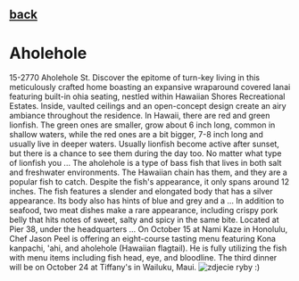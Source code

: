 ## [back](../index.md) 
# Aholehole
15-2770 Aholehole St. Discover the epitome of turn-key living in this meticulously crafted home boasting an expansive wraparound covered lanai featuring built-in ohia seating, nestled within Hawaiian Shores Recreational Estates. Inside, vaulted ceilings and an open-concept design create an airy ambiance throughout the residence. In Hawaii, there are red and green lionfish. The green ones are smaller, grow about 6 inch long, common in shallow waters, while the red ones are a bit bigger, 7-8 inch long and usually live in deeper waters. Usually lionfish become active after sunset, but there is a chance to see them during the day too. No matter what type of lionfish you ... The aholehole is a type of bass fish that lives in both salt and freshwater environments. The Hawaiian chain has them, and they are a popular fish to catch. Despite the fish's appearance, it only spans around 12 inches. The fish features a slender and elongated body that has a silver appearance. Its body also has hints of blue and grey and a ... In addition to seafood, two meat dishes make a rare appearance, including crispy pork belly that hits notes of sweet, salty and spicy in the same bite. Located at Pier 38, under the headquarters ... On October 15 at Nami Kaze in Honolulu, Chef Jason Peel is offering an eight-course tasting menu featuring Kona kanpachi, 'ahi, and aholehole (Hawaiian flagtail). He is fully utilizing the fish with menu items including fish head, eye, and bloodline. The third dinner will be on October 24 at Tiffany's in Wailuku, Maui.
![zdjecie ryby :)](../fotki/Aholehole.jpg)
